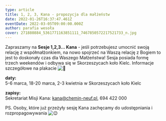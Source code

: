 ```yaml
---
type: article
title: 1, 2, 3, Kana - propozycja dla małżeństw
date: 2022-01-26T16:37:47.461Z
eventDate: 2022-03-05T09:00:00.000Z
author: parafia wesoła
cover: 271880884_5361771163851111_7467850572217521733_n.jpg
---
```

<!--StartFragment-->

Zapraszamy na **Sesje 1,2,3... Kana** - jeśli potrzebujesz umocnić swoją relację z współmałżonkiem, na nowo spojrzeć na Waszą relację z Bogiem to jest to doskonały czas dla Waszego Małżeństwa! Sesja posiada formę trzech weekendów i odbywa się w Skorzeszycach koło Kielc. Informacje szczegółowe na plakacie ![🙂](https://static.xx.fbcdn.net/images/emoji.php/v9/t4c/1/16/1f642.png)

**daty:**\
5-6 marca, 18-20 marca, 2-3 kwietnia w Skorzeszycach koło Kielc

**zapisy:**\
Sekretariat Misji Kana: kana@chemin-neuf.pl, 694 422 000

PS. Osoby, które już przeżyły sesję Kana zachęcamy do udostępniania i rozpropagowywania ![😉](https://static.xx.fbcdn.net/images/emoji.php/v9/t57/1/16/1f609.png)

<!--EndFragment-->